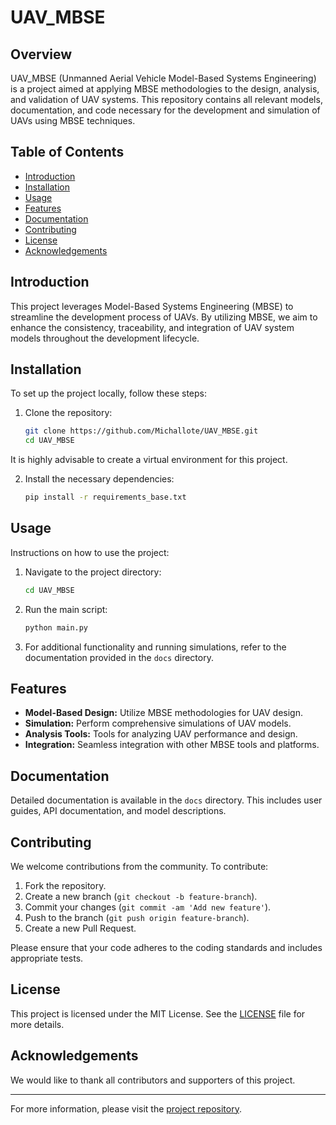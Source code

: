 # UAV_MBSE

## Overview
UAV_MBSE (Unmanned Aerial Vehicle Model-Based Systems Engineering) is a project aimed at applying MBSE methodologies to the design, analysis, and validation of UAV systems. This repository contains all relevant models, documentation, and code necessary for the development and simulation of UAVs using MBSE techniques.

## Table of Contents
- [Introduction](#introduction)
- [Installation](#installation)
- [Usage](#usage)
- [Features](#features)
- [Documentation](#documentation)
- [Contributing](#contributing)
- [License](#license)
- [Acknowledgements](#acknowledgements)

## Introduction
This project leverages Model-Based Systems Engineering (MBSE) to streamline the development process of UAVs. By utilizing MBSE, we aim to enhance the consistency, traceability, and integration of UAV system models throughout the development lifecycle.

## Installation
To set up the project locally, follow these steps:

1. Clone the repository:
    ```bash
    git clone https://github.com/Michallote/UAV_MBSE.git
    cd UAV_MBSE
    ```

It is highly advisable to create a virtual environment for this project.

2. Install the necessary dependencies:
    ```bash
    pip install -r requirements_base.txt
    ```

## Usage
Instructions on how to use the project:

1. Navigate to the project directory:
    ```bash
    cd UAV_MBSE
    ```

2. Run the main script:
    ```bash
    python main.py
    ```

3. For additional functionality and running simulations, refer to the documentation provided in the `docs` directory.

## Features
- **Model-Based Design:** Utilize MBSE methodologies for UAV design.
- **Simulation:** Perform comprehensive simulations of UAV models.
- **Analysis Tools:** Tools for analyzing UAV performance and design.
- **Integration:** Seamless integration with other MBSE tools and platforms.

## Documentation
Detailed documentation is available in the `docs` directory. This includes user guides, API documentation, and model descriptions.

## Contributing
We welcome contributions from the community. To contribute:

1. Fork the repository.
2. Create a new branch (`git checkout -b feature-branch`).
3. Commit your changes (`git commit -am 'Add new feature'`).
4. Push to the branch (`git push origin feature-branch`).
5. Create a new Pull Request.

Please ensure that your code adheres to the coding standards and includes appropriate tests.

## License
This project is licensed under the MIT License. See the [LICENSE](LICENSE) file for more details.

## Acknowledgements
We would like to thank all contributors and supporters of this project.

---

For more information, please visit the [project repository](https://github.com/Michallote/UAV_MBSE).

